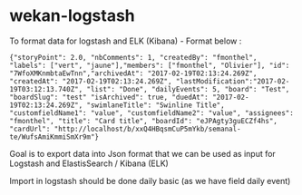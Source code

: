 # wekan-logstash

To format data for logstash and ELK (Kibana) - Format below :

    {"storyPoint": 2.0, "nbComments": 1, "createdBy": "fmonthel", "labels": ["vert", "jaune"],"members": ["fmonthel", "Olivier"], "id": "7WfoXMKnmbtaEwTnn","archivedAt": "2017-02-19T02:13:24.269Z", "createdAt": "2017-02-19T02:13:24.269Z", "lastModification":"2017-02-19T03:12:13.740Z", "list": "Done", "dailyEvents": 5, "board": "Test", "boardSlug": "test" "isArchived": true, "duedAt": "2017-02-19T02:13:24.269Z", "swimlaneTitle": "Swinline Title", "customfieldName1": "value", "customfieldName2": "value", "assignees": "fmonthel", "title": "Card title", "boardId": "eJPAgty3guECZf4hs", "cardUrl": "http://localhost/b/xxQ4HBqsmCuP5mYkb/semanal-te/WufsAmiKmmiSmXr9m"}

Goal is to export data into Json format that we can be used as input for Logstash and ElastisSearch / Kibana (ELK)

Import in logstash should be done daily basic (as we have field daily event)

